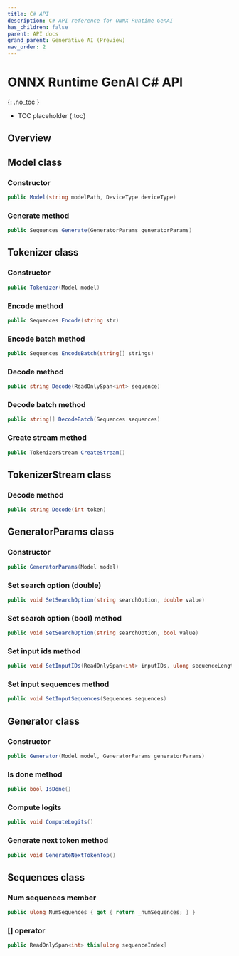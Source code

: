 ```yaml
---
title: C# API
description: C# API reference for ONNX Runtime GenAI
has_children: false
parent: API docs
grand_parent: Generative AI (Preview)
nav_order: 2
---
```


# ONNX Runtime GenAI C# API
{: .no_toc }

* TOC placeholder
{:toc}

## Overview

## Model class

### Constructor

```csharp
public Model(string modelPath, DeviceType deviceType)
```

### Generate method

```csharp
public Sequences Generate(GeneratorParams generatorParams)
```

## Tokenizer class

### Constructor

```csharp
public Tokenizer(Model model)
```

### Encode method

```csharp
public Sequences Encode(string str)
```

### Encode batch method

```csharp
public Sequences EncodeBatch(string[] strings)
```

### Decode method

```csharp
public string Decode(ReadOnlySpan<int> sequence)
```

### Decode batch method

```csharp
public string[] DecodeBatch(Sequences sequences)
```

### Create stream method

```csharp
public TokenizerStream CreateStream()
```

## TokenizerStream class

### Decode method

```csharp
public string Decode(int token)
```

## GeneratorParams class

### Constructor

```csharp
public GeneratorParams(Model model)
```

### Set search option (double)

```csharp
public void SetSearchOption(string searchOption, double value)
```

### Set search option (bool) method

```csharp
public void SetSearchOption(string searchOption, bool value)
```

### Set input ids method

```csharp
public void SetInputIDs(ReadOnlySpan<int> inputIDs, ulong sequenceLength, ulong batchSize)
```

### Set input sequences method

```csharp
public void SetInputSequences(Sequences sequences)
```





## Generator class

### Constructor

```csharp
public Generator(Model model, GeneratorParams generatorParams)
```

### Is done method

```csharp
public bool IsDone()
```

### Compute logits

```csharp
public void ComputeLogits()
```

### Generate next token method

```csharp
public void GenerateNextTokenTop()
```


## Sequences class

### Num sequences member

```csharp
public ulong NumSequences { get { return _numSequences; } }
```

### [] operator

```csharp
public ReadOnlySpan<int> this[ulong sequenceIndex]
```

